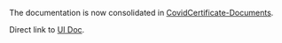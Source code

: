 The documentation is now consolidated in [CovidCertificate-Documents](https://github.com/admin-ch/CovidCertificate-Documents).

Direct link to [UI Doc](https://github.com/admin-ch/CovidCertificate-Documents/tree/main/ui-doc).

